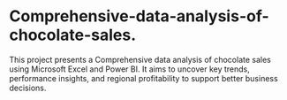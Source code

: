 # Comprehensive-data-analysis-of-chocolate-sales.
This project presents a Comprehensive data analysis of chocolate sales using Microsoft Excel and Power BI.  It aims to uncover key trends, performance insights, and regional profitability to support better business decisions.
